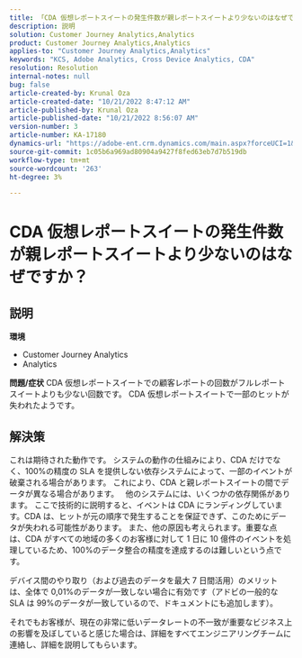 ```yaml
---
title: 「CDA 仮想レポートスイートの発生件数が親レポートスイートより少ないのはなぜですか？」
description: 説明
solution: Customer Journey Analytics,Analytics
product: Customer Journey Analytics,Analytics
applies-to: "Customer Journey Analytics,Analytics"
keywords: "KCS, Adobe Analytics, Cross Device Analytics, CDA"
resolution: Resolution
internal-notes: null
bug: false
article-created-by: Krunal Oza
article-created-date: "10/21/2022 8:47:12 AM"
article-published-by: Krunal Oza
article-published-date: "10/21/2022 8:56:07 AM"
version-number: 3
article-number: KA-17180
dynamics-url: "https://adobe-ent.crm.dynamics.com/main.aspx?forceUCI=1&pagetype=entityrecord&etn=knowledgearticle&id=e6ec45f4-1c51-ed11-bba2-0022480867fb"
source-git-commit: 1c05b6a969ad80904a9427f8fed63eb7d7b519db
workflow-type: tm+mt
source-wordcount: '263'
ht-degree: 3%

---
```


# CDA 仮想レポートスイートの発生件数が親レポートスイートより少ないのはなぜですか？

## 説明

<b>環境</b>
- Customer Journey Analytics
- Analytics



<b>問題/症状</b>
CDA 仮想レポートスイートでの顧客レポートの回数がフルレポートスイートよりも少ない回数です。 CDA 仮想レポートスイートで一部のヒットが失われたようです。


## 解決策


これは期待された動作です。 システムの動作の仕組みにより、CDA だけでなく、100%の精度の SLA を提供しない依存システムによって、一部のイベントが破棄される場合があります。 これにより、CDA と親レポートスイートの間でデータが異なる場合があります。
 
他のシステムには、いくつかの依存関係があります。 ここで技術的に説明すると、イベントは CDA にランディングしています。CDA は、ヒットが元の順序で発生することを保証できず、このためにデータが失われる可能性があります。 また、他の原因も考えられます。重要な点は、CDA がすべての地域の多くのお客様に対して 1 日に 10 億件のイベントを処理しているため、100%のデータ整合の精度を達成するのは難しいという点です。

デバイス間のやり取り（および過去のデータを最大 7 日間活用）のメリットは、全体で 0,01%のデータが一致しない場合に有効です（アドビの一般的な SLA は 99%のデータが一致しているので、ドキュメントにも追加します）。

それでもお客様が、現在の非常に低いデータレートの不一致が重要なビジネス上の影響を及ぼしていると感じた場合は、詳細をすべてエンジニアリングチームに連絡し、詳細を説明してもらいます。

